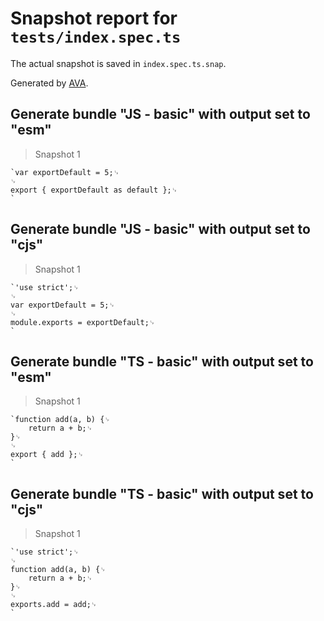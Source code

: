 # Snapshot report for `tests/index.spec.ts`

The actual snapshot is saved in `index.spec.ts.snap`.

Generated by [AVA](https://avajs.dev).

## Generate bundle "JS - basic" with output set to "esm"

> Snapshot 1

    `var exportDefault = 5;␊
    ␊
    export { exportDefault as default };␊
    `

## Generate bundle "JS - basic" with output set to "cjs"

> Snapshot 1

    `'use strict';␊
    ␊
    var exportDefault = 5;␊
    ␊
    module.exports = exportDefault;␊
    `

## Generate bundle "TS - basic" with output set to "esm"

> Snapshot 1

    `function add(a, b) {␊
    	return a + b;␊
    }␊
    ␊
    export { add };␊
    `

## Generate bundle "TS - basic" with output set to "cjs"

> Snapshot 1

    `'use strict';␊
    ␊
    function add(a, b) {␊
    	return a + b;␊
    }␊
    ␊
    exports.add = add;␊
    `
